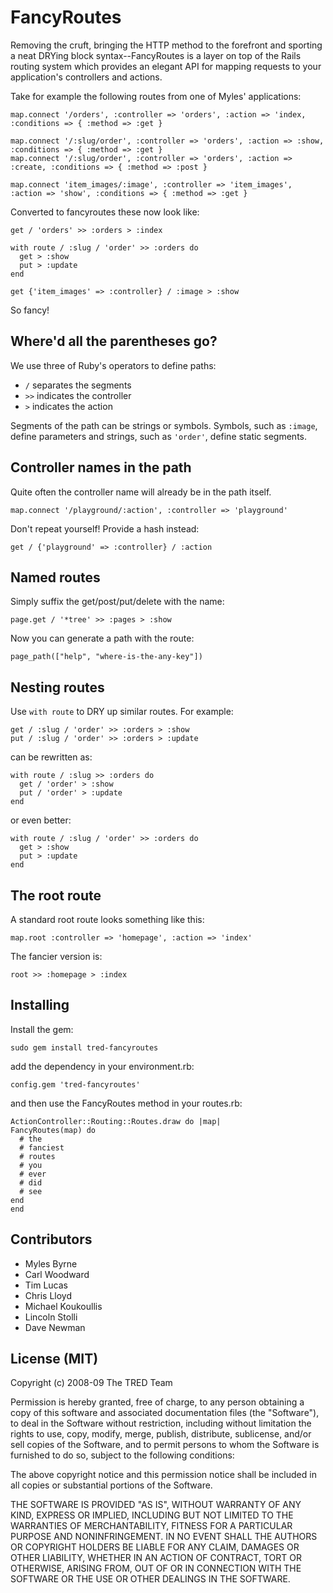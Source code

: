 FancyRoutes
===========

Removing the cruft, bringing the HTTP method to the forefront and sporting a
neat DRYing block syntax--FancyRoutes is a layer on top of the Rails routing
system which provides an elegant API for mapping requests to your
application's controllers and actions.

Take for example the following routes from one of Myles' applications:

    map.connect '/orders', :controller => 'orders', :action => 'index, :conditions => { :method => :get }

    map.connect '/:slug/order', :controller => 'orders', :action => :show, :conditions => { :method => :get }
    map.connect '/:slug/order', :controller => 'orders', :action => :create, :conditions => { :method => :post }

    map.connect 'item_images/:image', :controller => 'item_images', :action => 'show', :conditions => { :method => :get }

Converted to fancyroutes these now look like:

    get / 'orders' >> :orders > :index

    with route / :slug / 'order' >> :orders do
      get > :show
      put > :update
    end
    
    get {'item_images' => :controller} / :image > :show

So fancy!

Where'd all the parentheses go?
-------------------------------

We use three of Ruby's operators to define paths:

* `/` separates the segments
* `>>` indicates the controller
* `>` indicates the action

Segments of the path can be strings or symbols. Symbols, such as `:image`, define parameters and strings, such as `'order'`, define static segments.

Controller names in the path
----------------------------

Quite often the controller name will already be in the path itself.

    map.connect '/playground/:action', :controller => 'playground'

Don't repeat yourself! Provide a hash instead:

    get / {'playground' => :controller} / :action

Named routes
------------

Simply suffix the get/post/put/delete with the name:

    page.get / '*tree' >> :pages > :show

Now you can generate a path with the route:

    page_path(["help", "where-is-the-any-key"])

Nesting routes
--------------

Use `with route` to DRY up similar routes. For example:

    get / :slug / 'order' >> :orders > :show
    put / :slug / 'order' >> :orders > :update

can be rewritten as:

    with route / :slug >> :orders do
      get / 'order' > :show
      put / 'order' > :update
    end

or even better:

    with route / :slug / 'order' >> :orders do
      get > :show
      put > :update
    end

The root route
--------------

A standard root route looks something like this:

    map.root :controller => 'homepage', :action => 'index'

The fancier version is:

    root >> :homepage > :index

Installing
----------

Install the gem:

    sudo gem install tred-fancyroutes

add the dependency in your environment.rb:

    config.gem 'tred-fancyroutes'

and then use the FancyRoutes method in your routes.rb:

    ActionController::Routing::Routes.draw do |map|
    FancyRoutes(map) do
      # the
      # fanciest
      # routes
      # you
      # ever
      # did
      # see
    end
    end

Contributors
------------

* Myles Byrne
* Carl Woodward
* Tim Lucas
* Chris Lloyd
* Michael Koukoullis
* Lincoln Stolli
* Dave Newman

License (MIT)
-------------

Copyright (c) 2008-09 The TRED Team

Permission is hereby granted, free of charge, to any person obtaining
a copy of this software and associated documentation files (the
"Software"), to deal in the Software without restriction, including
without limitation the rights to use, copy, modify, merge, publish,
distribute, sublicense, and/or sell copies of the Software, and to
permit persons to whom the Software is furnished to do so, subject to
the following conditions:

The above copyright notice and this permission notice shall be
included in all copies or substantial portions of the Software.

THE SOFTWARE IS PROVIDED "AS IS", WITHOUT WARRANTY OF ANY KIND,
EXPRESS OR IMPLIED, INCLUDING BUT NOT LIMITED TO THE WARRANTIES OF
MERCHANTABILITY, FITNESS FOR A PARTICULAR PURPOSE AND
NONINFRINGEMENT. IN NO EVENT SHALL THE AUTHORS OR COPYRIGHT HOLDERS BE
LIABLE FOR ANY CLAIM, DAMAGES OR OTHER LIABILITY, WHETHER IN AN ACTION
OF CONTRACT, TORT OR OTHERWISE, ARISING FROM, OUT OF OR IN CONNECTION
WITH THE SOFTWARE OR THE USE OR OTHER DEALINGS IN THE SOFTWARE.